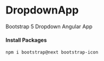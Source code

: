 # DropdownApp

Bootstrap 5 Dropdown Angular App

#### Install Packages
```
npm i bootstrap@next bootstrap-icon
```